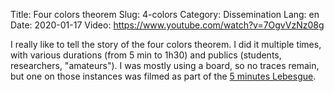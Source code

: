 Title: Four colors theorem
Slug: 4-colors
Category: Dissemination
Lang: en
Date: 2020-01-17
Video: https://www.youtube.com/watch?v=7OgvVzNz08g

I really like to tell the story of the four colors theorem. I did it multiple times,
with various durations (from 5 min to 1h30) and publics (students, researchers, "amateurs").
I was mostly using a board, so no traces remain, but one on those instances was filmed as part
of the [5 minutes Lebesgue](https://www.lebesgue.fr/fr/content/5min-about).